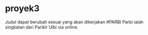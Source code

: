 # proyek3
Judul dapat berubah sesuai yang akan dikerjakan
#PARBI
Parbi ialah singkatan dari Parikir Ulbi via online. 
